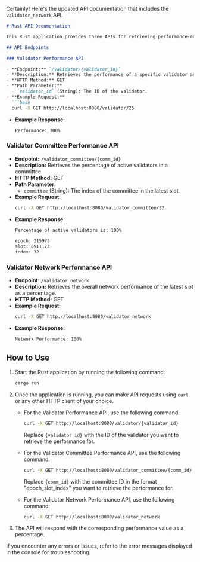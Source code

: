 Certainly! Here's the updated API documentation that includes the `validator_network` API:

```markdown
# Rust API Documentation

This Rust application provides three APIs for retrieving performance-related data. Follow the instructions below to call these APIs.

## API Endpoints

### Validator Performance API

- **Endpoint:** `/validator/{validator_id}`
- **Description:** Retrieves the performance of a specific validator as a percentage.
- **HTTP Method:** GET
- **Path Parameter:**
  - `validator_id` (String): The ID of the validator.
- **Example Request:**
  ```bash
  curl -X GET http://localhost:8080/validator/25
  ```
- **Example Response:**
  ```bash
  Performance: 100%
  ```

### Validator Committee Performance API

- **Endpoint:** `/validator_committee/{comm_id}`
- **Description:** Retrieves the percentage of active validators in a committee.
- **HTTP Method:** GET
- **Path Parameter:**
  - `committee` (String): The index of the committee in the latest slot.
- **Example Request:**
  ```bash
  curl -X GET http://localhost:8080/validator_committee/32
  ```
- **Example Response:**
  ```bash
  Percentage of active validators is: 100%

  epoch: 215973
  slot: 6911173
  index: 32
  ```

### Validator Network Performance API

- **Endpoint:** `/validator_network`
- **Description:** Retrieves the overall network performance of the latest slot as a percentage.
- **HTTP Method:** GET
- **Example Request:**
  ```bash
  curl -X GET http://localhost:8080/validator_network
  ```
- **Example Response:**
  ```bash
  Network Performance: 100%
  ```

## How to Use

1. Start the Rust application by running the following command:
   ```bash
   cargo run
   ```

2. Once the application is running, you can make API requests using `curl` or any other HTTP client of your choice.

   - For the Validator Performance API, use the following command:
     ```bash
     curl -X GET http://localhost:8080/validator/{validator_id}
     ```
     Replace `{validator_id}` with the ID of the validator you want to retrieve the performance for.

   - For the Validator Committee Performance API, use the following command:
     ```bash
     curl -X GET http://localhost:8080/validator_committee/{comm_id}
     ```
     Replace `{comm_id}` with the committee ID in the format "epoch_slot_index" you want to retrieve the performance for.

   - For the Validator Network Performance API, use the following command:
     ```bash
     curl -X GET http://localhost:8080/validator_network
     ```

3. The API will respond with the corresponding performance value as a percentage.



If you encounter any errors or issues, refer to the error messages displayed in the console for troubleshooting.
```

